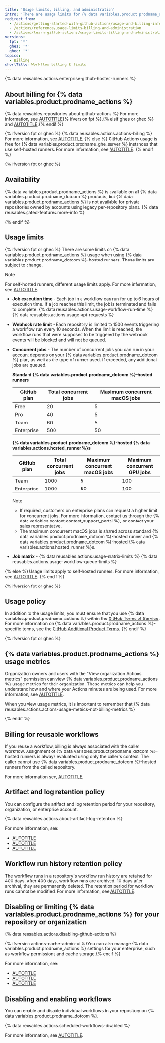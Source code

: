 ```yaml
---
title: 'Usage limits, billing, and administration'
intro: 'There are usage limits for {% data variables.product.prodname_actions %} workflows. Usage charges apply to repositories that go beyond the amount of free minutes and storage for a repository.'
redirect_from:
  - /actions/getting-started-with-github-actions/usage-and-billing-information-for-github-actions
  - /actions/reference/usage-limits-billing-and-administration
  - /actions/learn-github-actions/usage-limits-billing-and-administration
versions:
  fpt: '*'
  ghes: '*'
  ghec: '*'
topics:
  - Billing
shortTitle: Workflow billing & limits
---
```


{% data reusables.actions.enterprise-github-hosted-runners %}

## About billing for {% data variables.product.prodname_actions %}

{% data reusables.repositories.about-github-actions %} For more information, see [AUTOTITLE](/actions/learn-github-actions/understanding-github-actions){% ifversion fpt %}.{% elsif ghes or ghec %} and [AUTOTITLE](/admin/github-actions/getting-started-with-github-actions-for-your-enterprise/about-github-actions-for-enterprises).{% endif %}

{% ifversion fpt or ghec %}
{% data reusables.actions.actions-billing %} For more information, see [AUTOTITLE](/billing/managing-billing-for-github-actions/about-billing-for-github-actions).
{% else %}
GitHub Actions usage is free for {% data variables.product.prodname_ghe_server %} instances that use self-hosted runners. For more information, see [AUTOTITLE](/actions/hosting-your-own-runners/managing-self-hosted-runners/about-self-hosted-runners).
{% endif %}

{% ifversion fpt or ghec %}

## Availability

{% data variables.product.prodname_actions %} is available on all {% data variables.product.prodname_dotcom %} products, but {% data variables.product.prodname_actions %} is not available for private repositories owned by accounts using legacy per-repository plans. {% data reusables.gated-features.more-info %}

{% endif %}

## Usage limits

{% ifversion fpt or ghec %}
There are some limits on {% data variables.product.prodname_actions %} usage when using {% data variables.product.prodname_dotcom %}-hosted runners. These limits are subject to change.

> [!NOTE]
> For self-hosted runners, different usage limits apply. For more information, see [AUTOTITLE](/actions/hosting-your-own-runners/managing-self-hosted-runners/about-self-hosted-runners#usage-limits).

* **Job execution time** - Each job in a workflow can run for up to 6 hours of execution time. If a job reaches this limit, the job is terminated and fails to complete.
{% data reusables.actions.usage-workflow-run-time %}
{% data reusables.actions.usage-api-requests %}
* **Webhook rate limit** - Each repository is limited to 1500 events triggering a workflow run every 10 seconds. When the limit is reached, the workflow runs that were supposed to be triggered by the webhook events will be blocked and will not be queued.
* **Concurrent jobs** - The number of concurrent jobs you can run in your account depends on your {% data variables.product.prodname_dotcom %} plan, as well as the type of runner used. If exceeded, any additional jobs are queued.

  **Standard {% data variables.product.prodname_dotcom %}-hosted runners**

  | GitHub plan | Total concurrent jobs | Maximum concurrent macOS jobs |
  |---|---|---|
  | Free | 20 | 5 |
  | Pro | 40 | 5 |
  | Team | 60 | 5 |
  | Enterprise | 500 | 50 |

  **{% data variables.product.prodname_dotcom %}-hosted {% data variables.actions.hosted_runner %}s**

  | GitHub plan | Total concurrent jobs | Maximum concurrent macOS jobs | Maximum concurrent GPU jobs |
  |---|---|---|---|
  | Team | 1000 | 5 | 100 |
  | Enterprise | 1000 | 50 | 100 |

  > [!NOTE]
  > * If required, customers on enterprise plans can request a higher limit for concurrent jobs. For more information, contact us through the {% data variables.contact.contact_support_portal %}, or contact your sales representative.
  > * The maximum concurrent macOS jobs is shared across standard {% data variables.product.prodname_dotcom %}-hosted runner and {% data variables.product.prodname_dotcom %}-hosted {% data variables.actions.hosted_runner %}s.

* **Job matrix** - {% data reusables.actions.usage-matrix-limits %}
{% data reusables.actions.usage-workflow-queue-limits %}

{% else %}
Usage limits apply to self-hosted runners. For more information, see [AUTOTITLE](/actions/hosting-your-own-runners/managing-self-hosted-runners/about-self-hosted-runners#usage-limits).
{% endif %}

{% ifversion fpt or ghec %}

## Usage policy

In addition to the usage limits, you must ensure that you use {% data variables.product.prodname_actions %} within the [GitHub Terms of Service](/free-pro-team@latest/site-policy/github-terms/github-terms-of-service). For more information on {% data variables.product.prodname_actions %}-specific terms, see the [GitHub Additional Product Terms](/free-pro-team@latest/site-policy/github-terms/github-terms-for-additional-products-and-features#a-actions-usage).
{% endif %}

{% ifversion fpt or ghec %}

## {% data variables.product.prodname_actions %} usage metrics

Organization owners and users with the "View organization Actions metrics" permission can view {% data variables.product.prodname_actions %} usage metrics for their organization. These metrics can help you understand how and where your Actions minutes are being used. For more information, see [AUTOTITLE](/enterprise-cloud@latest/organizations/collaborating-with-groups-in-organizations/viewing-usage-metrics-for-github-actions).

When you view usage metrics, it is important to remember that {% data reusables.actions.actions-usage-metrics-not-billing-metrics %}

{% endif %}

## Billing for reusable workflows

If you reuse a workflow, billing is always associated with the caller workflow. Assignment of {% data variables.product.prodname_dotcom %}-hosted runners is always evaluated using only the caller's context. The caller cannot use {% data variables.product.prodname_dotcom %}-hosted runners from the called repository.

For more information see, [AUTOTITLE](/actions/using-workflows/reusing-workflows).

## Artifact and log retention policy

You can configure the artifact and log retention period for your repository, organization, or enterprise account.

{% data reusables.actions.about-artifact-log-retention %}

For more information, see:

* [AUTOTITLE](/repositories/managing-your-repositorys-settings-and-features/enabling-features-for-your-repository/managing-github-actions-settings-for-a-repository#configuring-the-retention-period-for-github-actions-artifacts-and-logs-in-your-repository)
* [AUTOTITLE](/organizations/managing-organization-settings/configuring-the-retention-period-for-github-actions-artifacts-and-logs-in-your-organization)
* [AUTOTITLE](/admin/policies/enforcing-policies-for-your-enterprise/enforcing-policies-for-github-actions-in-your-enterprise#enforcing-a-policy-for-artifact-and-log-retention-in-your-enterprise)

## Workflow run history retention policy

The workflow runs in a repository's workflow run history are retained for 400 days. After 400 days, workflow runs are archived. 10 days after archival, they are permanently deleted. The retention period for workflow runs cannot be modified. For more information, see [AUTOTITLE](/actions/monitoring-and-troubleshooting-workflows/monitoring-workflows/viewing-workflow-run-history).

## Disabling or limiting {% data variables.product.prodname_actions %} for your repository or organization

{% data reusables.actions.disabling-github-actions %}

{% ifversion actions-cache-admin-ui %}You can also manage {% data variables.product.prodname_actions %} settings for your enterprise, such as workflow permissions and cache storage.{% endif %}

For more information, see:
* [AUTOTITLE](/repositories/managing-your-repositorys-settings-and-features/enabling-features-for-your-repository/managing-github-actions-settings-for-a-repository)
* [AUTOTITLE](/organizations/managing-organization-settings/disabling-or-limiting-github-actions-for-your-organization)
* [AUTOTITLE](/admin/policies/enforcing-policies-for-your-enterprise/enforcing-policies-for-github-actions-in-your-enterprise)

## Disabling and enabling workflows

You can enable and disable individual workflows in your repository on {% data variables.product.prodname_dotcom %}.

{% data reusables.actions.scheduled-workflows-disabled %}

For more information, see [AUTOTITLE](/actions/managing-workflow-runs/disabling-and-enabling-a-workflow).
